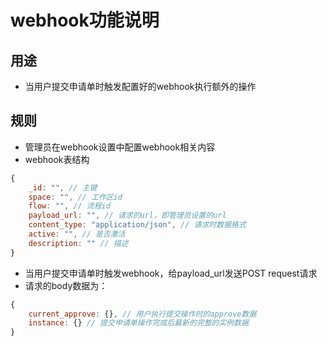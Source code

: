 # webhook功能说明
## 用途
- 当用户提交申请单时触发配置好的webhook执行额外的操作

## 规则
- 管理员在webhook设置中配置webhook相关内容
- webhook表结构
```javascript
{
	_id: "", // 主键
	space: "", // 工作区id
	flow: "", // 流程id
	payload_url: "", // 请求的url，即管理员设置的url
	content_type: "application/json", // 请求时数据格式
	active: "", // 是否激活
	description: "" // 描述
}
```

- 当用户提交申请单时触发webhook，给payload_url发送POST request请求
- 请求的body数据为：
```javascript
{
	current_approve: {}, // 用户执行提交操作时的approve数据
	instance: {} // 提交申请单操作完成后最新的完整的实例数据
}
``` 